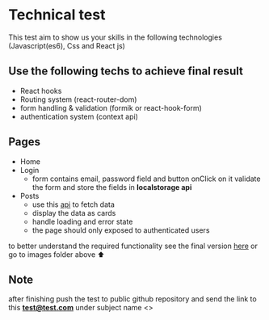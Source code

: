# Technical test

This test aim to show us your skills in the following technologies (Javascript(es6), Css and React js)

<h2>Use the following techs to achieve final result</h2>

- React hooks
- Routing system (react-router-dom)
- form handling & validation (formik or react-hook-form)
- authentication system (context api)

<h2>Pages</h2>

- Home
- Login
  - form contains email, password field and button onClick on it validate the form and store the fields in <b>localstorage api</b>
- Posts
  - use this <a href="https://jsonplaceholder.typicode.com/posts">api</a> to fetch data
  - display the data as cards
  - handle loading and error state
  - the page should only exposed to authenticated users

to better understand the required functionality see the final version <a href="https://test-technique-a1f72.firebaseapp.com">here</a> or go to images folder above ⬆

<h2>Note</h2>

after finishing push the test to public github repository and send the link to this <b>test@test.com</b> under subject name <<Technical test>>
